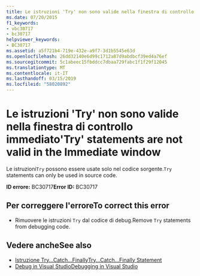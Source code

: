 ```yaml
---
title: Le istruzioni 'Try' non sono valide nella finestra di controllo immediato
ms.date: 07/20/2015
f1_keywords:
- vbc30717
- bc30717
helpviewer_keywords:
- BC30717
ms.assetid: a5f721b4-719e-432e-a9f7-3d1b5545e63d
ms.openlocfilehash: 26dd32140e6d99c1712a87d9abdbcf39ed4a76ef
ms.sourcegitcommit: 5c1abeec15fbddcc7dbaa729fabc1f1f29f12045
ms.translationtype: MT
ms.contentlocale: it-IT
ms.lasthandoff: 03/15/2019
ms.locfileid: "58020892"
---
```

# <a name="try-statements-are-not-valid-in-the-immediate-window"></a><span data-ttu-id="05ec5-102">Le istruzioni 'Try' non sono valide nella finestra di controllo immediato</span><span class="sxs-lookup"><span data-stu-id="05ec5-102">'Try' statements are not valid in the Immediate window</span></span>
<span data-ttu-id="05ec5-103">Le istruzioni`Try` possono essere usate solo nel codice sorgente.</span><span class="sxs-lookup"><span data-stu-id="05ec5-103">`Try` statements can only be used in source code.</span></span>  
  
 <span data-ttu-id="05ec5-104">**ID errore:** BC30717</span><span class="sxs-lookup"><span data-stu-id="05ec5-104">**Error ID:** BC30717</span></span>  
  
## <a name="to-correct-this-error"></a><span data-ttu-id="05ec5-105">Per correggere l'errore</span><span class="sxs-lookup"><span data-stu-id="05ec5-105">To correct this error</span></span>  
  
-   <span data-ttu-id="05ec5-106">Rimuovere le istruzioni `Try` dal codice di debug.</span><span class="sxs-lookup"><span data-stu-id="05ec5-106">Remove `Try` statements from debugging code.</span></span>  
  
## <a name="see-also"></a><span data-ttu-id="05ec5-107">Vedere anche</span><span class="sxs-lookup"><span data-stu-id="05ec5-107">See also</span></span>

- [<span data-ttu-id="05ec5-108">Istruzione Try...Catch...Finally</span><span class="sxs-lookup"><span data-stu-id="05ec5-108">Try...Catch...Finally Statement</span></span>](../../visual-basic/language-reference/statements/try-catch-finally-statement.md)
- [<span data-ttu-id="05ec5-109">Debug in Visual Studio</span><span class="sxs-lookup"><span data-stu-id="05ec5-109">Debugging in Visual Studio</span></span>](/visualstudio/debugger/debugging-in-visual-studio)
